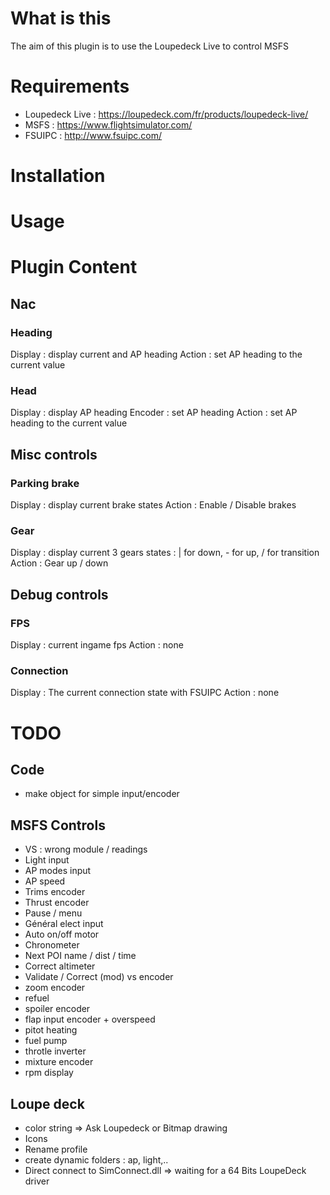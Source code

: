 # What is this
The aim of this plugin is to use the Loupedeck Live to control MSFS
# Requirements
* Loupedeck Live : https://loupedeck.com/fr/products/loupedeck-live/
* MSFS : https://www.flightsimulator.com/
* FSUIPC : http://www.fsuipc.com/
# Installation

# Usage

# Plugin Content
## Nac
### Heading
Display : display current and AP heading
Action : set AP heading to the current value
### Head
Display : display AP heading
Encoder : set AP heading
Action : set AP heading to the current value
## Misc controls
### Parking brake
Display : display current brake states
Action : Enable / Disable brakes
### Gear
Display : display current 3 gears states : | for down, - for up, / for transition
Action : Gear up / down
## Debug controls
### FPS
Display : current ingame fps
Action : none
### Connection
Display : The current connection state with FSUIPC
Action : none

# TODO
## Code
* make object for simple input/encoder


## MSFS Controls
* VS : wrong module / readings
* Light input
* AP modes input
* AP speed
* Trims encoder
* Thrust encoder
* Pause / menu
* Général elect input
* Auto on/off motor
* Chronometer
* Next POI name / dist / time
* Correct altimeter
* Validate / Correct (mod) vs encoder
* zoom encoder
* refuel
* spoiler encoder
* flap input encoder + overspeed
* pitot heating
* fuel pump
* throtle inverter
* mixture encoder
* rpm display


## Loupe deck
* color string => Ask Loupedeck or Bitmap drawing
* Icons
* Rename profile
* create dynamic folders : ap, light,..
* Direct connect to SimConnect.dll => waiting for a 64 Bits LoupeDeck driver


